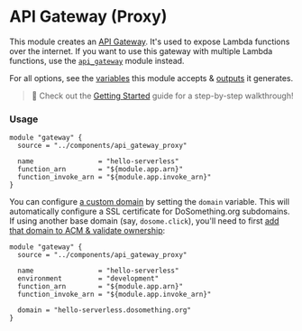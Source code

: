 # API Gateway (Proxy)

This module creates an [API Gateway](https://aws.amazon.com/api-gateway/). It's used to expose Lambda functions over the internet. If you want to use this gateway with multiple Lambda functions, use the [`api_gateway`](https://github.com/DoSomething/infrastructure/blob/main/components/api_gateway/) module instead.

For all options, see the [variables](https://github.com/DoSomething/infrastructure/blob/main/components/api_gateway_proxy/variables.tf) this module accepts & [outputs](https://github.com/DoSomething/infrastructure/blob/main/components/api_gateway_proxy/outputs.tf) it generates.

> :wave: Check out the [Getting Started](https://github.com/DoSomething/infrastructure/blob/main/docs/serverless-guide.md) guide for a step-by-step walkthrough!

### Usage

```hcl
module "gateway" {
  source = "../components/api_gateway_proxy"

  name                = "hello-serverless"
  function_arn        = "${module.app.arn}"
  function_invoke_arn = "${module.app.invoke_arn}"
}
```

You can configure [a custom domain](https://github.com/DoSomething/infrastructure/blob/main/docs/serverless-guide.md#bonus-add-a-custom-domain) by setting the `domain` variable. This will automatically configure a SSL certificate for DoSomething.org subdomains. If using another base domain (say, `dosome.click`), you'll need to first [add that domain to ACM & validate ownership](https://docs.aws.amazon.com/acm/latest/userguide/gs-acm-request-public.html):

```hcl
module "gateway" {
  source = "../components/api_gateway_proxy"

  name                = "hello-serverless"
  environment         = "development"
  function_arn        = "${module.app.arn}"
  function_invoke_arn = "${module.app.invoke_arn}"

  domain = "hello-serverless.dosomething.org"
}
```
